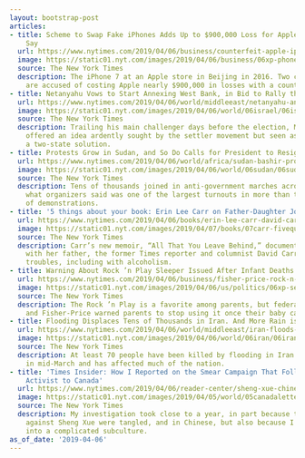 ```yaml
---
layout: bootstrap-post
articles:
- title: Scheme to Swap Fake iPhones Adds Up to $900,000 Loss for Apple, Prosecutors
    Say
  url: https://www.nytimes.com/2019/04/06/business/counterfeit-apple-iphone-scam.html
  image: https://static01.nyt.com/images/2019/04/06/business/06xp-phonescam1/06xp-phonescan1-facebookJumbo.jpg
  source: The New York Times
  description: The iPhone 7 at an Apple store in Beijing in 2016. Two college students
    are accused of costing Apple nearly $900,000 in losses with a counterfeiting scheme.
- title: Netanyahu Vows to Start Annexing West Bank, in Bid to Rally the Right
  url: https://www.nytimes.com/2019/04/06/world/middleeast/netanyahu-annex-west-bank.html
  image: https://static01.nyt.com/images/2019/04/06/world/06israel/06israel-facebookJumbo.jpg
  source: The New York Times
  description: Trailing his main challenger days before the election, Mr. Netanyahu
    offered an idea ardently sought by the settler movement but seen as a blow to
    a two-state solution.
- title: Protests Grow in Sudan, and So Do Calls for President to Resign
  url: https://www.nytimes.com/2019/04/06/world/africa/sudan-bashir-protests.html
  image: https://static01.nyt.com/images/2019/04/06/world/06sudan/06sudan-facebookJumbo.jpg
  source: The New York Times
  description: Tens of thousands joined in anti-government marches across Sudan in
    what organizers said was one of the largest turnouts in more than three months
    of demonstrations.
- title: '5 things about your book: Erin Lee Carr on Father-Daughter Joys and Struggles'
  url: https://www.nytimes.com/2019/04/06/books/erin-lee-carr-david-carr-all-that-you-leave-behind-memoir-interview.html
  image: https://static01.nyt.com/images/2019/04/07/books/07carr-fivequestions1/07carr-fivequestions1-facebookJumbo.jpg
  source: The New York Times
  description: Carr’s new memoir, “All That You Leave Behind,” documents her relationship
    with her father, the former Times reporter and columnist David Carr, and her own
    troubles, including with alcoholism.
- title: Warning About Rock ’n Play Sleeper Issued After Infant Deaths
  url: https://www.nytimes.com/2019/04/06/business/fisher-price-rock-n-play-recall.html
  image: https://static01.nyt.com/images/2019/04/06/us/politics/06xp-seat/06xp-seat-facebookJumbo.jpg
  source: The New York Times
  description: The Rock ’n Play is a favorite among parents, but federal regulators
    and Fisher-Price warned parents to stop using it once their baby can roll over.
- title: Flooding Displaces Tens of Thousands in Iran. And More Rain is Forecast.
  url: https://www.nytimes.com/2019/04/06/world/middleeast/iran-floods-evacuations.html
  image: https://static01.nyt.com/images/2019/04/06/world/06iran/06iran-facebookJumbo.jpg
  source: The New York Times
  description: At least 70 people have been killed by flooding in Iran that began
    in mid-March and has affected much of the nation.
- title: 'Times Insider: How I Reported on the Smear Campaign That Followed a Chinese
    Activist to Canada'
  url: https://www.nytimes.com/2019/04/06/reader-center/sheng-xue-chinese-activist-canada-smear-campaign.html
  image: https://static01.nyt.com/images/2019/04/05/world/05canadaletter/05canadaletter-facebookJumbo.jpg
  source: The New York Times
  description: My investigation took close to a year, in part because the accusations
    against Sheng Xue were tangled, and in Chinese, but also because I was delving
    into a complicated subculture.
as_of_date: '2019-04-06'
---
```


